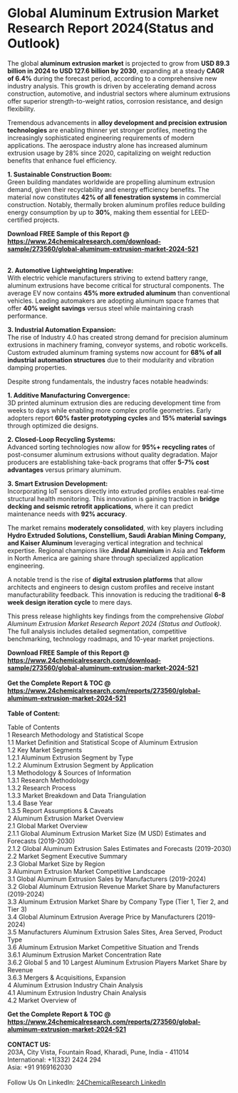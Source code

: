 <h1>Global Aluminum Extrusion Market Research Report 2024(Status and Outlook)</h1><p>The global <strong>aluminum extrusion market</strong> is projected to grow from <strong>USD 89.3 billion in 2024 to USD 127.6 billion by 2030</strong>, expanding at a steady <strong>CAGR of 6.4%</strong> during the forecast period, according to a comprehensive new industry analysis. This growth is driven by accelerating demand across construction, automotive, and industrial sectors where aluminum extrusions offer superior strength-to-weight ratios, corrosion resistance, and design flexibility.</p><p>Tremendous advancements in <strong>alloy development and precision extrusion technologies</strong> are enabling thinner yet stronger profiles, meeting the increasingly sophisticated engineering requirements of modern applications. The aerospace industry alone has increased aluminum extrusion usage by 28% since 2020, capitalizing on weight reduction benefits that enhance fuel efficiency.</p><p><strong>1. Sustainable Construction Boom:</strong><br>
Green building mandates worldwide are propelling aluminum extrusion demand, given their recyclability and energy efficiency benefits. The material now constitutes <strong>42% of all fenestration systems</strong> in commercial construction. Notably, thermally broken aluminum profiles reduce building energy consumption by up to <strong>30%</strong>, making them essential for LEED-certified projects.</p><div><b>Download FREE Sample of this Report @ 
            <a href="https://www.24chemicalresearch.com/download-sample/273560/global-aluminum-extrusion-market-2024-521">
            https://www.24chemicalresearch.com/download-sample/273560/global-aluminum-extrusion-market-2024-521</a></b></div><br><p><strong>2. Automotive Lightweighting Imperative:</strong><br>
With electric vehicle manufacturers striving to extend battery range, aluminum extrusions have become critical for structural components. The average EV now contains <strong>45% more extruded aluminum</strong> than conventional vehicles. Leading automakers are adopting aluminum space frames that offer <strong>40% weight savings</strong> versus steel while maintaining crash performance.</p><p><strong>3. Industrial Automation Expansion:</strong><br>
The rise of Industry 4.0 has created strong demand for precision aluminum extrusions in machinery framing, conveyor systems, and robotic workcells. Custom extruded aluminum framing systems now account for <strong>68% of all industrial automation structures</strong> due to their modularity and vibration damping properties.</p><p>Despite strong fundamentals, the industry faces notable headwinds:</p><p><strong>1. Additive Manufacturing Convergence:</strong><br>
3D printed aluminum extrusion dies are reducing development time from weeks to days while enabling more complex profile geometries. Early adopters report <strong>60% faster prototyping cycles</strong> and <strong>15% material savings</strong> through optimized die designs.</p><p><strong>2. Closed-Loop Recycling Systems:</strong><br>
Advanced sorting technologies now allow for <strong>95%+ recycling rates</strong> of post-consumer aluminum extrusions without quality degradation. Major producers are establishing take-back programs that offer <strong>5-7% cost advantages</strong> versus primary aluminum.</p><p><strong>3. Smart Extrusion Development:</strong><br>
Incorporating IoT sensors directly into extruded profiles enables real-time structural health monitoring. This innovation is gaining traction in <strong>bridge decking and seismic retrofit applications</strong>, where it can predict maintenance needs with <strong>92% accuracy</strong>.</p><p>The market remains <strong>moderately consolidated</strong>, with key players including <strong>Hydro Extruded Solutions, Constellium, Saudi Arabian Mining Company, and Kaiser Aluminum</strong> leveraging vertical integration and technical expertise. Regional champions like <strong>Jindal Aluminium</strong> in Asia and <strong>Tekform</strong> in North America are gaining share through specialized application engineering.</p><p>A notable trend is the rise of <strong>digital extrusion platforms</strong> that allow architects and engineers to design custom profiles and receive instant manufacturability feedback. This innovation is reducing the traditional <strong>6-8 week design iteration cycle</strong> to mere days.</p><p>This press release highlights key findings from the comprehensive <em>Global Aluminum Extrusion Market Research Report 2024 (Status and Outlook)</em>. The full analysis includes detailed segmentation, competitive benchmarking, technology roadmaps, and 10-year market projections.</p><div><b>Download FREE Sample of this Report @ 
            <a href="https://www.24chemicalresearch.com/download-sample/273560/global-aluminum-extrusion-market-2024-521">
            https://www.24chemicalresearch.com/download-sample/273560/global-aluminum-extrusion-market-2024-521</a></b></div><br><div><b>Get the Complete Report & TOC @ 
            <a href="https://www.24chemicalresearch.com/reports/273560/global-aluminum-extrusion-market-2024-521">
            https://www.24chemicalresearch.com/reports/273560/global-aluminum-extrusion-market-2024-521</a></b></div><br>
            <b>Table of Content:</b><p>Table of Contents<br />
1 Research Methodology and Statistical Scope<br />
1.1 Market Definition and Statistical Scope of Aluminum Extrusion<br />
1.2 Key Market Segments<br />
1.2.1 Aluminum Extrusion Segment by Type<br />
1.2.2 Aluminum Extrusion Segment by Application<br />
1.3 Methodology & Sources of Information<br />
1.3.1 Research Methodology<br />
1.3.2 Research Process<br />
1.3.3 Market Breakdown and Data Triangulation<br />
1.3.4 Base Year<br />
1.3.5 Report Assumptions & Caveats<br />
2 Aluminum Extrusion Market Overview<br />
2.1 Global Market Overview<br />
2.1.1 Global Aluminum Extrusion Market Size (M USD) Estimates and Forecasts (2019-2030)<br />
2.1.2 Global Aluminum Extrusion Sales Estimates and Forecasts (2019-2030)<br />
2.2 Market Segment Executive Summary<br />
2.3 Global Market Size by Region<br />
3 Aluminum Extrusion Market Competitive Landscape<br />
3.1 Global Aluminum Extrusion Sales by Manufacturers (2019-2024)<br />
3.2 Global Aluminum Extrusion Revenue Market Share by Manufacturers (2019-2024)<br />
3.3 Aluminum Extrusion Market Share by Company Type (Tier 1, Tier 2, and Tier 3)<br />
3.4 Global Aluminum Extrusion Average Price by Manufacturers (2019-2024)<br />
3.5 Manufacturers Aluminum Extrusion Sales Sites, Area Served, Product Type<br />
3.6 Aluminum Extrusion Market Competitive Situation and Trends<br />
3.6.1 Aluminum Extrusion Market Concentration Rate<br />
3.6.2 Global 5 and 10 Largest Aluminum Extrusion Players Market Share by Revenue<br />
3.6.3 Mergers & Acquisitions, Expansion<br />
4 Aluminum Extrusion Industry Chain Analysis<br />
4.1 Aluminum Extrusion Industry Chain Analysis<br />
4.2 Market Overview of</p><div><b>Get the Complete Report & TOC @ 
            <a href="https://www.24chemicalresearch.com/reports/273560/global-aluminum-extrusion-market-2024-521">
            https://www.24chemicalresearch.com/reports/273560/global-aluminum-extrusion-market-2024-521</a></b></div><br><b>CONTACT US:</b><br>
            203A, City Vista, Fountain Road, Kharadi, Pune, India - 411014<br>
            International: +1(332) 2424 294<br>
            Asia: +91 9169162030 <br><br>
            Follow Us On LinkedIn: <a href="https://www.linkedin.com/company/24chemicalresearch/">24ChemicalResearch LinkedIn</a>